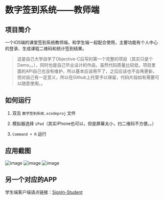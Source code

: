 # 数字签到系统——教师端

## 项目简介

一个iOS端的课堂签到系统教师端，和学生端一起配合使用，主要功能有个人中心的登录、生成课程二维码和统计签到结果。

> 这是自己大学自学了Objective-C后写的第一个完整的项目（其实只是个Demo。。），同时也是自己毕业设计的作品，虽然代码质量比较低，项目里面的API自己也没有维护，所以基本应该用不了，之后应该也不会再更新，但对自己有一定意义，所以在Github上托管予以保留，代码片段如有需要可以随意使用。。

## 如何运行

1. 双击 `数字签到系统.xcodeproj` 文件

2. 模拟器选择 `iPad`（其实iPhone也可以，但是屏幕太小，扫二维码不方便。。）

3. `Command + R` 运行


## 应用截图
![image](./screenshots/IMG_0261.jpg)
![image](./screenshots/IMG_0260.jpg)
![image](./screenshots/IMG_0263.jpg)

## 另一个对应的APP

学生端客户端请点链接：[SignIn-Student](https://github.com/onee-io/sign-in-student)
